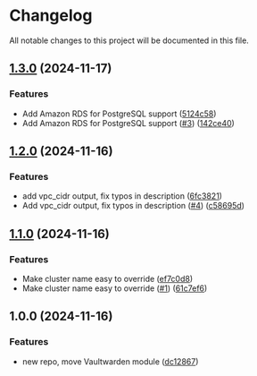 # Changelog

All notable changes to this project will be documented in this file.

## [1.3.0](https://github.com/guerzon/terraform-aws-modulescollection/compare/v1.2.0...v1.3.0) (2024-11-17)


### Features

* Add Amazon RDS for PostgreSQL support ([5124c58](https://github.com/guerzon/terraform-aws-modulescollection/commit/5124c58f17d98b0a777315830ee3edda08f778e3))
* Add Amazon RDS for PostgreSQL support ([#3](https://github.com/guerzon/terraform-aws-modulescollection/issues/3)) ([142ce40](https://github.com/guerzon/terraform-aws-modulescollection/commit/142ce40a851e1cb6820039fb7991e1007a91e9e3))

## [1.2.0](https://github.com/guerzon/terraform-aws-modulescollection/compare/v1.1.0...v1.2.0) (2024-11-16)


### Features

* add vpc_cidr output, fix typos in description ([6fc3821](https://github.com/guerzon/terraform-aws-modulescollection/commit/6fc3821881ea07bc7f5678ecfd8280743e9cbaa1))
* Add vpc_cidr output, fix typos in description ([#4](https://github.com/guerzon/terraform-aws-modulescollection/issues/4)) ([c58695d](https://github.com/guerzon/terraform-aws-modulescollection/commit/c58695d9f7316cef37d56d4341e48b41aa45d9b7))

## [1.1.0](https://github.com/guerzon/terraform-aws-modulescollection/compare/v1.0.0...v1.1.0) (2024-11-16)


### Features

* Make cluster name easy to override ([ef7c0d8](https://github.com/guerzon/terraform-aws-modulescollection/commit/ef7c0d862d5e059fa2c9343a33a178b8243ec8f3))
* Make cluster name easy to override ([#1](https://github.com/guerzon/terraform-aws-modulescollection/issues/1)) ([61c7ef6](https://github.com/guerzon/terraform-aws-modulescollection/commit/61c7ef64840643bb200b622642bf58435560c7e5))

## 1.0.0 (2024-11-16)


### Features

* new repo, move Vaultwarden module ([dc12867](https://github.com/guerzon/terraform-aws-modulescollection/commit/dc12867173891faa5920ba8a2a33dc2c41970c8e))
